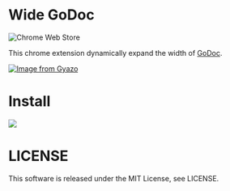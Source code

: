 # Wide GoDoc
![Chrome Web Store](https://img.shields.io/chrome-web-store/users/pofnnohpjhcnhgodpknpkpbchhdammoh)

This chrome extension dynamically expand the width of [GoDoc](https://godoc.org/).

[![Image from Gyazo](https://i.gyazo.com/031cadebbbdb1e4d9bc41bd08a330ed5.gif)](https://gyazo.com/031cadebbbdb1e4d9bc41bd08a330ed5)

# Install

[![](https://developer.chrome.com/webstore/images/ChromeWebStore_BadgeWBorder_v2_496x150.png)](https://chrome.google.com/webstore/detail/wide-godoc/pofnnohpjhcnhgodpknpkpbchhdammoh)

# LICENSE

This software is released under the MIT License, see LICENSE.